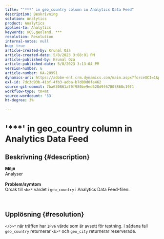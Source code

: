```yaml
---
title: "'***' in geo_country column in Analytics Data Feed"
description: Beskrivning
solution: Analytics
product: Analytics
applies-to: Analytics
keywords: KCS,geoland, ***
resolution: Resolution
internal-notes: null
bug: true
article-created-by: Krunal Oza
article-created-date: 5/8/2023 3:08:01 PM
article-published-by: Krunal Oza
article-published-date: 5/8/2023 3:13:04 PM
version-number: 6
article-number: KA-20991
dynamics-url: https://adobe-ent.crm.dynamics.com/main.aspx?forceUCI=1&pagetype=entityrecord&etn=knowledgearticle&id=6da6c01c-b2ed-ed11-8849-6045bd006268
exl-id: 7dc3d93b-41bf-4fb3-adba-b7d00d0fe462
source-git-commit: 7ba630861a70f980be9ed628d9f67805868c19f1
workflow-type: tm+mt
source-wordcount: '53'
ht-degree: 3%

---
```


# &#39;\*\*\*&#39; in geo_country column in Analytics Data Feed

## Beskrivning {#description}

<b>Miljö</b><br>Analyser<br> <br><b>Problem/symtom</b><br>Orsak till `<b>*` värdet i `geo_country` i Analytics Data Feed-filen.



 

## Upplösning {#resolution}

`</b>*` när träffen har `IPv6` värde som är avsett för testning. I sådana fall `geo_country` returnerar `<b>*` och `geo_city` returnerar reserverade.

